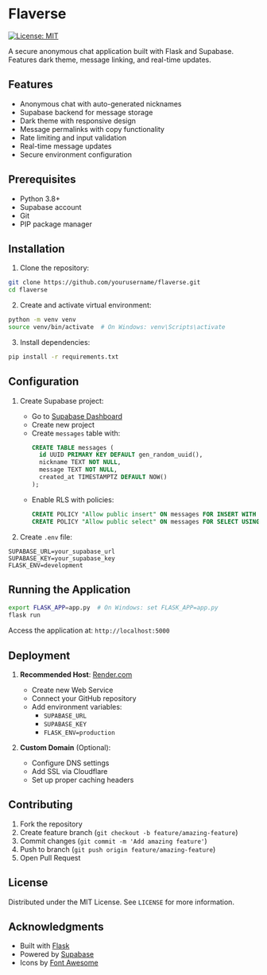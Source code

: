 # Flaverse

[![License: MIT](https://img.shields.io/badge/License-MIT-yellow.svg)](https://opensource.org/licenses/MIT)

A secure anonymous chat application built with Flask and Supabase. Features dark theme, message linking, and real-time updates.

## Features

- Anonymous chat with auto-generated nicknames
- Supabase backend for message storage
- Dark theme with responsive design
- Message permalinks with copy functionality
- Rate limiting and input validation
- Real-time message updates
- Secure environment configuration

## Prerequisites

- Python 3.8+
- Supabase account
- Git
- PIP package manager

## Installation

1. Clone the repository:
```bash
git clone https://github.com/yourusername/flaverse.git
cd flaverse
```

2. Create and activate virtual environment:
```bash
python -m venv venv
source venv/bin/activate  # On Windows: venv\Scripts\activate
```

3. Install dependencies:
```bash
pip install -r requirements.txt
```

## Configuration

1. Create Supabase project:
   - Go to [Supabase Dashboard](https://supabase.com/dashboard/)
   - Create new project
   - Create `messages` table with:
     ```sql
     CREATE TABLE messages (
       id UUID PRIMARY KEY DEFAULT gen_random_uuid(),
       nickname TEXT NOT NULL,
       message TEXT NOT NULL,
       created_at TIMESTAMPTZ DEFAULT NOW()
     );
     ```
   - Enable RLS with policies:
     ```sql
     CREATE POLICY "Allow public insert" ON messages FOR INSERT WITH CHECK (true);
     CREATE POLICY "Allow public select" ON messages FOR SELECT USING (true);
     ```

2. Create `.env` file:
```env
SUPABASE_URL=your_supabase_url
SUPABASE_KEY=your_supabase_key
FLASK_ENV=development
```

## Running the Application

```bash
export FLASK_APP=app.py  # On Windows: set FLASK_APP=app.py
flask run
```

Access the application at: `http://localhost:5000`

## Deployment

1. **Recommended Host**: [Render.com](https://render.com)
   - Create new Web Service
   - Connect your GitHub repository
   - Add environment variables:
     - `SUPABASE_URL`
     - `SUPABASE_KEY`
     - `FLASK_ENV=production`

2. **Custom Domain** (Optional):
   - Configure DNS settings
   - Add SSL via Cloudflare
   - Set up proper caching headers

## Contributing

1. Fork the repository
2. Create feature branch (`git checkout -b feature/amazing-feature`)
3. Commit changes (`git commit -m 'Add amazing feature'`)
4. Push to branch (`git push origin feature/amazing-feature`)
5. Open Pull Request

## License

Distributed under the MIT License. See `LICENSE` for more information.

## Acknowledgments

- Built with [Flask](https://flask.palletsprojects.com/)
- Powered by [Supabase](https://supabase.com/)
- Icons by [Font Awesome](https://fontawesome.com/)
